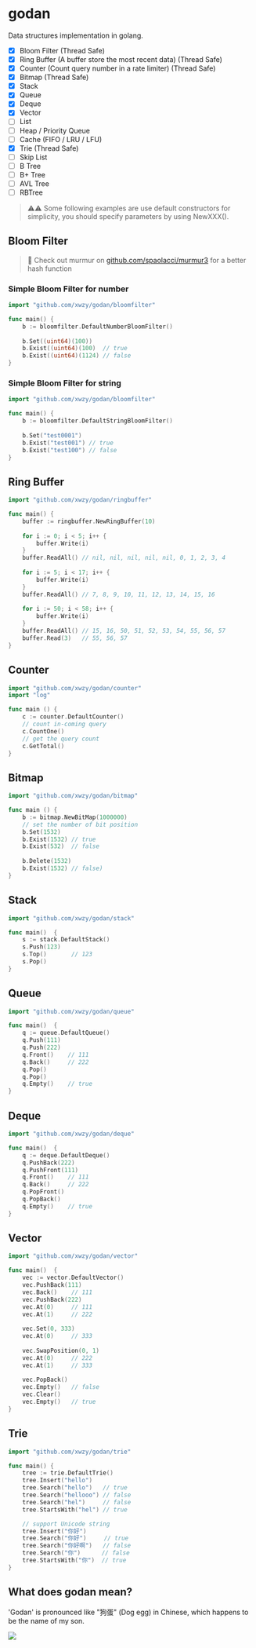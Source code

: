 # godan
Data structures implementation in golang.

- [x] Bloom Filter (Thread Safe)
- [x] Ring Buffer (A buffer store the most recent data) (Thread Safe)
- [x] Counter (Count query number in a rate limiter) (Thread Safe)
- [x] Bitmap (Thread Safe)
- [x] Stack
- [x] Queue
- [x] Deque
- [x] Vector
- [ ] List
- [ ] Heap / Priority Queue
- [ ] Cache (FIFO / LRU / LFU)
- [x] Trie (Thread Safe)
- [ ] Skip List
- [ ] B Tree
- [ ] B+ Tree
- [ ] AVL Tree
- [ ] RBTree

> ⚠️⚠️  Some following examples are use default constructors for simplicity, you should specify parameters by using NewXXX().  

## Bloom Filter
> 🚀 Check out murmur on [github.com/spaolacci/murmur3](github.com/spaolacci/murmur3) for a better hash function

### Simple Bloom Filter for number
```go
import "github.com/xwzy/godan/bloomfilter"

func main() {
    b := bloomfilter.DefaultNumberBloomFilter()
    
    b.Set((uint64)(100))
    b.Exist((uint64)(100)  // true
    b.Exist((uint64)(1124) // false
}
```

### Simple Bloom Filter for string
```go
import "github.com/xwzy/godan/bloomfilter"

func main() {
    b := bloomfilter.DefaultStringBloomFilter()
    
    b.Set("test0001")
    b.Exist("test001") // true
    b.Exist("test100") // false
}
```

## Ring Buffer
```go
import "github.com/xwzy/godan/ringbuffer"

func main() {
    buffer := ringbuffer.NewRingBuffer(10)
    
    for i := 0; i < 5; i++ {
        buffer.Write(i)
    }
    buffer.ReadAll() // nil, nil, nil, nil, nil, 0, 1, 2, 3, 4
    
    for i := 5; i < 17; i++ {
        buffer.Write(i)
    }
    buffer.ReadAll() // 7, 8, 9, 10, 11, 12, 13, 14, 15, 16
    
    for i := 50; i < 58; i++ {
        buffer.Write(i)
    }
    buffer.ReadAll() // 15, 16, 50, 51, 52, 53, 54, 55, 56, 57
    buffer.Read(3)   // 55, 56, 57
}
```

## Counter
```go
import "github.com/xwzy/godan/counter"
import "log"

func main () {
    c := counter.DefaultCounter()
    // count in-coming query
    c.CountOne()
    // get the query count
    c.GetTotal()
}
```

## Bitmap
```go
import "github.com/xwzy/godan/bitmap"

func main () {
    b := bitmap.NewBitMap(1000000) 
    // set the number of bit position
    b.Set(1532)
    b.Exist(1532) // true
    b.Exist(532)  // false
    
    b.Delete(1532)
    b.Exist(1532) // false)
}
```

## Stack
```go
import "github.com/xwzy/godan/stack"

func main()  {
    s := stack.DefaultStack()
    s.Push(123)
    s.Top()       // 123
    s.Pop()
}
```

## Queue
```go
import "github.com/xwzy/godan/queue"

func main()  {
    q := queue.DefaultQueue()
    q.Push(111)
    q.Push(222)
    q.Front()    // 111
    q.Back()     // 222
    q.Pop()
    q.Pop()
    q.Empty()    // true
}
```

## Deque
```go
import "github.com/xwzy/godan/deque"

func main()  {
    q := deque.DefaultDeque()
    q.PushBack(222)
    q.PushFront(111)
    q.Front()    // 111
    q.Back()     // 222
    q.PopFront()
    q.PopBack()
    q.Empty()    // true
}
```

## Vector
```go
import "github.com/xwzy/godan/vector"

func main()  {
    vec := vector.DefaultVector()
    vec.PushBack(111)
    vec.Back()    // 111
    vec.PushBack(222)
    vec.At(0)     // 111
    vec.At(1)     // 222
    
    vec.Set(0, 333)
    vec.At(0)     // 333
    
    vec.SwapPosition(0, 1)
    vec.At(0)     // 222
    vec.At(1)     // 333
    
    vec.PopBack()
    vec.Empty()   // false
    vec.Clear()
    vec.Empty()   // true
}
```

## Trie
```go
import "github.com/xwzy/godan/trie"

func main() {
    tree := trie.DefaultTrie()
    tree.Insert("hello")
    tree.Search("hello")   // true
    tree.Search("hellooo") // false
    tree.Search("hel")     // false
    tree.StartsWith("hel") // true

    // support Unicode string
    tree.Insert("你好")
    tree.Search("你好")     // true
    tree.Search("你好啊")   // false
    tree.Search("你")      // false
    tree.StartsWith("你")  // true
}
```

## What does godan mean?
'Godan' is pronounced like "狗蛋" (Dog egg) in Chinese, which happens to be the name of my son.

![](doc/img/godan.png)


